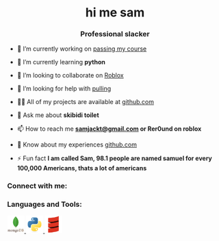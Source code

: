 <h1 align="center">hi me sam</h1>
<h3 align="center">Professional slacker</h3>

- 🔭 I’m currently working on [passing my course](https://www.mbro.ac.uk/)

- 🌱 I’m currently learning **python**

- 👯 I’m looking to collaborate on [Roblox](roblox.com)

- 🤝 I’m looking for help with [pulling](tinder.com)

- 👨‍💻 All of my projects are available at [github.com](github.com/SamT727)

- 💬 Ask me about **skibidi toilet**

- 📫 How to reach me **samjackt@gmail.com or Rer0und on roblox**

- 📄 Know about my experiences [github.com](github.com/SamT727)

- ⚡ Fun fact **I am called Sam, 98.1 people are named samuel for every 100,000 Americans, thats a lot of americans**

<h3 align="left">Connect with me:</h3>
<p align="left">
</p>

<h3 align="left">Languages and Tools:</h3>
<p align="left"> <a href="https://www.mongodb.com/" target="_blank" rel="noreferrer"> <img src="https://raw.githubusercontent.com/devicons/devicon/master/icons/mongodb/mongodb-original-wordmark.svg" alt="mongodb" width="40" height="40"/> </a> <a href="https://www.python.org" target="_blank" rel="noreferrer"> <img src="https://raw.githubusercontent.com/devicons/devicon/master/icons/python/python-original.svg" alt="python" width="40" height="40"/> </a> <a href="https://www.scala-lang.org" target="_blank" rel="noreferrer"> <img src="https://raw.githubusercontent.com/devicons/devicon/master/icons/scala/scala-original.svg" alt="scala" width="40" height="40"/> </a> </p>
